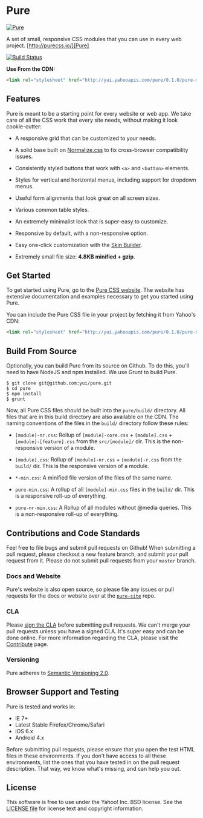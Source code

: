 Pure
====

[![Pure](http://f.cl.ly/items/2y0M0E2Q3a2H0z1N1Y19/pure-banner.png)][Pure]

A set of small, responsive CSS modules that you can use in every web project.
[http://purecss.io/][Pure]

[![Build Status](https://travis-ci.org/yui/pure.png?branch=master)][Build Status]

**Use From the CDN:**

```html
<link rel="stylesheet" href="http://yui.yahooapis.com/pure/0.1.0/pure-min.css">
```


[Pure]: http://purecss.io/
[Build Status]: https://travis-ci.org/yui/pure


Features
--------

Pure is meant to be a starting point for every website or web app. We take care
of all the CSS work that every site needs, without making it look cookie-cutter:

* A responsive grid that can be customized to your needs.

* A solid base built on [Normalize.css][] to fix cross-browser compatibility
  issues.

* Consistently styled buttons that work with `<a>` and `<button>` elements.

* Styles for vertical and horizontal menus, including support for dropdown
  menus.

* Useful form alignments that look great on all screen sizes.

* Various common table styles.

* An extremely minimalist look that is super-easy to customize.

* Responsive by default, with a non-responsive option.

* Easy one-click customization with the [Skin Builder][].

* Extremely small file size: **4.8KB minified + gzip**.


[Normalize.css]: http://necolas.github.io/normalize.css/
[Skin Builder]: http://yui.github.io/skinbuilder/?mode=pure


Get Started
-----------

To get started using Pure, go to the [Pure CSS website][Pure]. The website has
extensive documentation and examples necessary to get you started using Pure.

You can include the Pure CSS file in your project by fetching it from Yahoo's
CDN:

```html
<link rel="stylesheet" href="http://yui.yahooapis.com/pure/0.1.0/pure-min.css">
```


Build From Source
-----------------

Optionally, you can build Pure from its source on Github. To do this, you'll
need to have NodeJS and npm installed. We use Grunt to build Pure.

```shell
$ git clone git@github.com:yui/pure.git
$ cd pure
$ npm install
$ grunt
```

Now, all Pure CSS files should be built into the `pure/build/` directory. All
files that are in this build directory are also available on the CDN. The naming
conventions of the files in the `build/` directory follow these rules:

* `[module]-nr.css`: Rollup of `[module]-core.css` + `[module].css` +
  `[module]-[feature].css` from the `src/[module]/` dir. This is the
  non-responsive version of a module.

* `[module].css`: Rollup of `[module]-nr.css` + `[module]-r.css` from the
  `build/` dir. This is the responsive version of a module.

* `*-min.css`: A minified file version of the files of the same name.

* `pure-min.css`: A rollup of all `[module]-min.css` files in the `build/` dir.
  This is a responsive roll-up of everything.

* `pure-nr-min.css`: A Rollup of all modules without @media queries. This is a
  non-responsive roll-up of everything.


Contributions and Code Standards
--------------------------------

Feel free to file bugs and submit pull requests on Github! When submitting a
pull request, please checkout a new feature branch, and submit your pull request
from it. Please do not submit pull requests from your `master` branch.

### Docs and Website

Pure's website is also open source, so please file any issues or pull requests
for the docs or website over at the [`pure-site`][pure-site] repo.

### CLA

Please [sign the CLA][] before submitting pull requests. We can't merge your
pull requests unless you have a signed CLA. It's super easy and can be done
online. For more information regarding the CLA, please visit the
[Contribute][] page.

### Versioning

Pure adheres to [Semantic Versioning 2.0](http://semver.org/).


[pure-site]: https://github.com/yui/pure-site
[sign the CLA]: https://secure.echosign.com/public/hostedForm?formid=A9PFU5T58653A
[Contribute]: http://yuilibrary.com/contribute/cla/


Browser Support and Testing
---------------------------

Pure is tested and works in:

* IE 7+
* Latest Stable Firefox/Chrome/Safari
* iOS 6.x
* Android 4.x

Before submitting pull requests, please ensure that you open the test HTML files
in these environments. If you don't have access to all these environments, list
the ones that you have tested in on the pull request description. That way, we
know what's missing, and can help you out.


License
-------

This software is free to use under the Yahoo! Inc. BSD license.
See the [LICENSE file][] for license text and copyright information.

[LICENSE file]: https://github.com/yui/pure/blob/master/LICENSE.md
